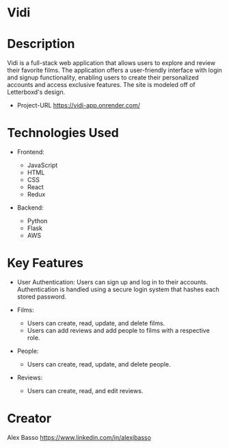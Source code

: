 # Vidi

# Description
Vidi is a full-stack web application that allows users to explore and review their favorite films. The application offers a user-friendly interface with login and signup functionality, enabling users to create their personalized accounts and access exclusive features. The site is modeled off of Letterboxd's design.
- Project-URL https://vidi-app.onrender.com/
# Technologies Used
- Frontend:
   - JavaScript
   - HTML
   - CSS
   - React
   - Redux

- Backend:
    - Python
    - Flask
    - AWS
# Key Features
- User Authentication:
Users can sign up and log in to their accounts.
Authentication is handled using a secure login system that hashes each stored password.

- Films:
   - Users can create, read, update, and delete films.
   - Users can add reviews and add people to films with a respective role.
- People:
    - Users can create, read, update, and delete people.
- Reviews:
    - Users can create, read, and edit reviews.

# Creator
Alex Basso
https://www.linkedin.com/in/alexjbasso
